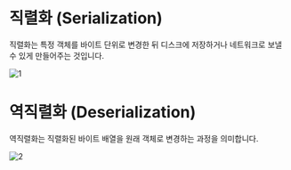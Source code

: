 # 직렬화 (Serialization)

직렬화는 특정 객체를 바이트 단위로 변경한 뒤 디스크에 저장하거나 네트워크로 보낼 수 있게 만들어주는 것입니다.

![1](https://github.com/yoodonghoon/Memory/assets/145320150/20686c7e-9429-4105-b8de-db00c9858556)

# 역직렬화 (Deserialization)

역직렬화는 직렬화된 바이트 배열을 원래 객체로 변경하는 과정을 의미합니다.

![2](https://github.com/yoodonghoon/Memory/assets/145320150/0f4b89f0-a613-4c64-964a-9dc1148ceb9c)

